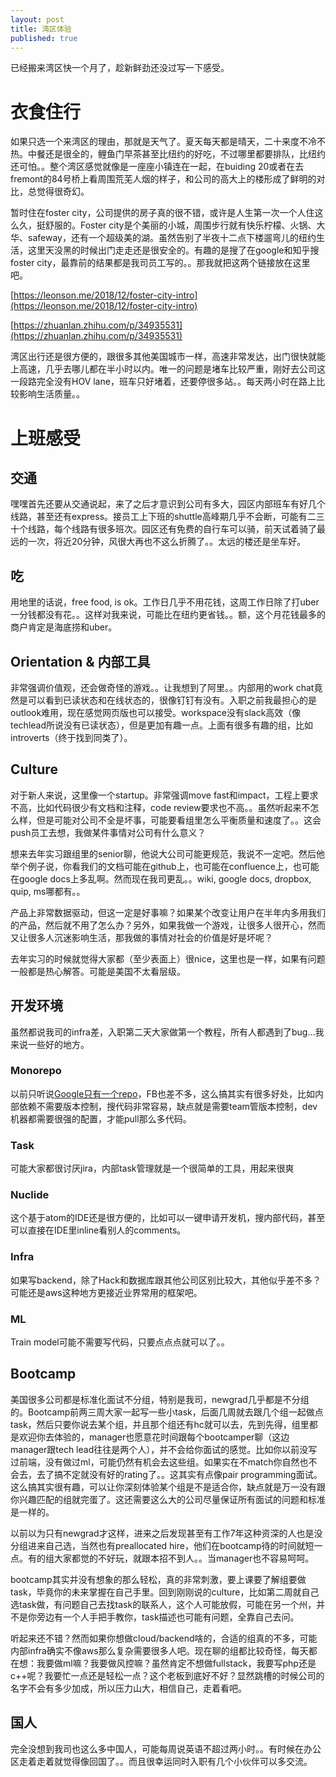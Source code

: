 ```yaml
---
layout: post
title: 湾区体验
published: true
---
```


已经搬来湾区快一个月了，趁新鲜劲还没过写一下感受。

# 衣食住行

如果只选一个来湾区的理由，那就是天气了。夏天每天都是晴天，二十来度不冷不热。中餐还是很全的，鲤鱼门早茶甚至比纽约的好吃，不过哪里都要排队，比纽约还可怕。。整个湾区感觉就像是一座座小镇连在一起，在buiding 20或者在去fremont的84号桥上看周围荒芜人烟的样子，和公司的高大上的楼形成了鲜明的对比，总觉得很奇幻。

暂时住在foster city，公司提供的房子真的很不错，或许是人生第一次一个人住这么久，挺舒服的。Foster city是个美丽的小城，周围步行就有快乐柠檬、火锅、大华、safeway，还有一个超级美的湖。虽然告别了半夜十二点下楼遛弯儿的纽约生活，这里天没黑的时候出门走走还是很安全的。有趣的是搜了在google和知乎搜foster city，最靠前的结果都是我司员工写的。。那我就把这两个链接放在这里吧。

[https://leonson.me/2018/12/foster-city-intro](https://leonson.me/2018/12/foster-city-intro)

[https://zhuanlan.zhihu.com/p/34935531](https://zhuanlan.zhihu.com/p/34935531)


湾区出行还是很方便的，跟很多其他美国城市一样，高速非常发达，出门很快就能上高速，几乎去哪儿都在半小时以内。唯一的问题是堵车比较严重，刚好去公司这一段路完全没有HOV lane，班车只好堵着，还要停很多站。。每天两小时在路上比较影响生活质量。。

# 上班感受
## 交通
嘿嘿首先还要从交通说起，来了之后才意识到公司有多大，园区内部班车有好几个线路，甚至还有express。接员工上下班的shuttle高峰期几乎不会断，可能有二三十个线路，每个线路有很多班次。园区还有免费的自行车可以骑，前天试着骑了最远的一次，将近20分钟，风很大再也不这么折腾了。。太远的楼还是坐车好。

## 吃
用地里的话说，free food, is ok。工作日几乎不用花钱，这周工作日除了打uber一分钱都没有花。。这样对我来说，可能比在纽约更省钱。。额，这个月花钱最多的商户肯定是海底捞和uber。

## Orientation & 内部工具
非常强调价值观，还会做奇怪的游戏。。让我想到了阿里。。内部用的work chat竟然是可以看到已读状态和在线状态的，很像钉钉有没有。入职之前我最担心的是outlook难用，现在感觉网页版也可以接受。workspace没有slack高效（像techlead所说没有已读状态），但是更加有趣一点。上面有很多有趣的组，比如introverts（终于找到同类了）。


## Culture
对于新人来说，这里像一个startup。非常强调move fast和impact，工程上要求不高，比如代码很少有文档和注释，code review要求也不高。。虽然听起来不怎么样，但是可能对公司不全是坏事，可能要看组里怎么平衡质量和速度了。。这会push员工去想，我做某件事情对公司有什么意义？

想来去年实习跟组里的senior聊，他说大公司可能更规范，我说不一定吧。然后他举个例子说，你看我们的文档可能在github上，也可能在confluence上，也可能在google docs上多乱啊。然而现在我司更乱。。wiki, google docs, dropbox, quip, ms哪都有。。

产品上非常数据驱动，但这一定是好事嘛？如果某个改变让用户在半年内多用我们的产品，然后就不用了怎么办？另外，如果我做一个游戏，让很多人很开心，然而又让很多人沉迷影响生活，那我做的事情对社会的价值是好是坏呢？

去年实习的时候就觉得大家都（至少表面上）很nice，这里也是一样，如果有问题一般都是热心解答。可能是美国不太看层级。


## 开发环境
虽然都说我司的infra差，入职第二天大家做第一个教程，所有人都遇到了bug...我来说一些好的地方。

### Monorepo
以前只听说[Google只有一个repo](https://cacm.acm.org/magazines/2016/7/204032-why-google-stores-billions-of-lines-of-code-in-a-single-repository/fulltext)，FB也差不多，这么搞其实有很多好处，比如内部依赖不需要版本控制，搜代码非常容易，缺点就是需要team管版本控制，dev机器都需要很强的配置，才能pull那么多代码。

### Task
可能大家都很讨厌jira，内部task管理就是一个很简单的工具，用起来很爽

### Nuclide
这个基于atom的IDE还是很方便的，比如可以一键申请开发机，搜内部代码，甚至可以直接在IDE里inline看别人的comments。

### Infra
如果写backend，除了Hack和数据库跟其他公司区别比较大，其他似乎差不多？可能还是aws这种地方更接近业界常用的框架吧。

### ML
Train model可能不需要写代码，只要点点点就可以了。。

## Bootcamp

美国很多公司都是标准化面试不分组，特别是我司，newgrad几乎都是不分组的。Bootcamp前两三周大家一起写一些小task，后面几周就去跟几个组一起做点task，然后只要你说去某个组，并且那个组还有hc就可以去，先到先得，组里都是欢迎你去体验的，manager也愿意花时间跟每个bootcamper聊（这边manager跟tech lead往往是两个人），并不会给你面试的感觉。比如你以前没写过前端，没有做过ml，可能仍然有机会去这些组。如果实在不match你自然也不会去，去了搞不定就没有好的rating了。。这其实有点像pair programming面试。这么搞其实很有趣，可以让你深刻体验某个组是不是适合你，缺点就是万一没有跟你兴趣匹配的组就完蛋了。这还需要这么大的公司尽量保证所有面试的问题和标准是一样的。

以前以为只有newgrad才这样，进来之后发现甚至有工作7年这种资深的人也是没分组进来自己选，当然也有preallocated hire，他们在bootcamp待的时间就短一点。有的组大家都觉的不好玩，就跟本招不到人。。当manager也不容易呵呵。

bootcamp其实并没有想象的那么轻松，真的非常刺激，要上课要了解组要做task，毕竟你的未来掌握在自己手里。回到刚刚说的culture，比如第二周就自己选task做，有问题自己去找task的联系人，这个人可能放假，可能在另一个州，并不是你旁边有一个人手把手教你，task描述也可能有问题，全靠自己去问。

听起来还不错？然而如果你想做cloud/backend啥的，合适的组真的不多，可能内部infra确实不像aws那么复杂需要很多人吧。现在聊的组都比较奇怪，每天都在想：我要做ml嘛？我要做风控嘛？虽然肯定不想做fullstack，我要写php还是c++呢？我要忙一点还是轻松一点？这个老板到底好不好？显然跳槽的时候公司的名字不会有多少加成，所以压力山大，相信自己，走着看吧。

## 国人

完全没想到我司也这么多中国人，可能每周说英语不超过两小时。。有时候在办公区走着走着就觉得像回国了。。而且很幸运同时入职有几个小伙伴可以多交流。
